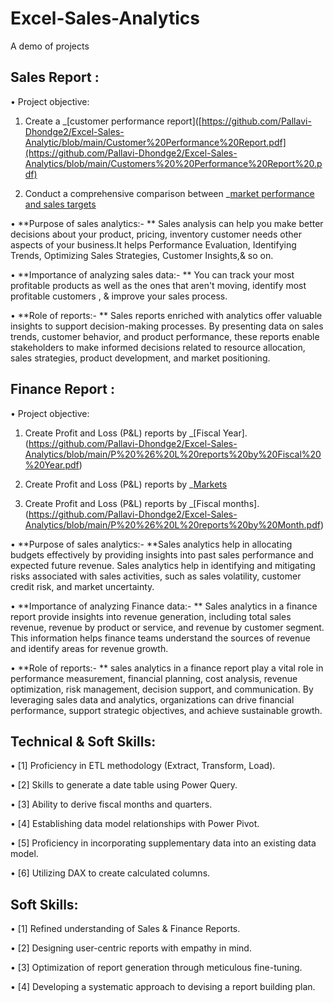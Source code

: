 # Excel-Sales-Analytics
A demo of projects
## Sales Report :

•	Project objective:
1. Create a _[customer performance report]([https://github.com/Pallavi-Dhondge2/Excel-Sales-Analytic/blob/main/Customer%20Performance%20Report.pdf](https://github.com/Pallavi-Dhondge2/Excel-Sales-Analytics/blob/main/Customers%20%20Performance%20Report%20.pdf)
  
2. Conduct a comprehensive comparison between _[market performance and sales targets](https://github.com/Pallavi-Dhondge2/Excel-Sales-Analytics/blob/main/Market%20Performances%20vs%20Target%20excel%20file%20-%20.pdf)
   
•	**Purpose of sales analytics:- ** Sales analysis can help you make better decisions about your product, pricing, inventory customer needs other aspects of your                                           business.It helps Performance Evaluation, Identifying Trends, Optimizing Sales Strategies, Customer Insights,& so on.

•	**Importance of analyzing sales data:- ** You can track your most profitable products as well as the ones that aren't moving, identify most profitable customers , &                                              improve your sales process.

•	**Role of reports:- ** Sales reports enriched with analytics offer valuable insights to support decision-making processes. By presenting data on sales trends,                                 customer behavior, and product performance, these reports enable stakeholders to make informed decisions related to resource allocation, sales                          strategies, product development, and market positioning.

## Finance Report :

•	Project objective:
1. Create Profit and Loss (P&L) reports by _[Fiscal Year].(https://github.com/Pallavi-Dhondge2/Excel-Sales-Analytics/blob/main/P%20%26%20L%20reports%20by%20Fiscal%20%20Year.pdf)
   
2. Create Profit and Loss (P&L) reports by _[Markets](https://github.com/Pallavi-Dhondge2/Excel-Sales-Analytics/blob/main/P%20%26%20L%20reports%20for%20markets.pdf)
  
3. Create Profit and Loss (P&L) reports by _[Fiscal months]. (https://github.com/Pallavi-Dhondge2/Excel-Sales-Analytics/blob/main/P%20%26%20L%20reports%20by%20Month.pdf)
   
•	**Purpose of sales analytics:- **Sales analytics help in allocating budgets effectively by providing insights into past sales performance and expected future                                            revenue. Sales analytics help in identifying and mitigating risks associated with sales activities, such as sales volatility,                                           customer credit risk, and market uncertainty.

•	**Importance of analyzing Finance data:- ** Sales analytics in a finance report provide insights into revenue generation, including total sales revenue, revenue by                                                 product or service, and revenue by customer segment. This information helps finance teams understand the sources of                                                     revenue and identify areas for revenue growth.

•	**Role of reports:- ** sales analytics in a finance report play a vital role in performance measurement, financial planning, cost analysis, revenue optimization,                              risk management, decision support, and communication. By leveraging sales data and analytics, organizations can drive financial performance,                            support strategic objectives, and achieve sustainable growth.

## Technical & Soft Skills:
•	[1] Proficiency in ETL methodology (Extract, Transform, Load).

•	[2] Skills to generate a date table using Power Query.

•	[3] Ability to derive fiscal months and quarters.

•	[4] Establishing data model relationships with Power Pivot.

•	[5] Proficiency in incorporating supplementary data into an existing data model.

•	[6] Utilizing DAX to create calculated columns.


## Soft Skills:
•	[1] Refined understanding of Sales & Finance Reports.

•	[2] Designing user-centric reports with empathy in mind.

•	[3] Optimization of report generation through meticulous fine-tuning.

•	[4] Developing a systematic approach to devising a report building plan.


